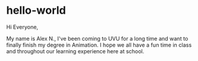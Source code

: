 # hello-world

Hi Everyone,

My name is Alex N., I've been coming to UVU for a long time and want to finally finish my degree in Animation.
I hope we all have a fun time in class and throughout our learning experience here at school.
